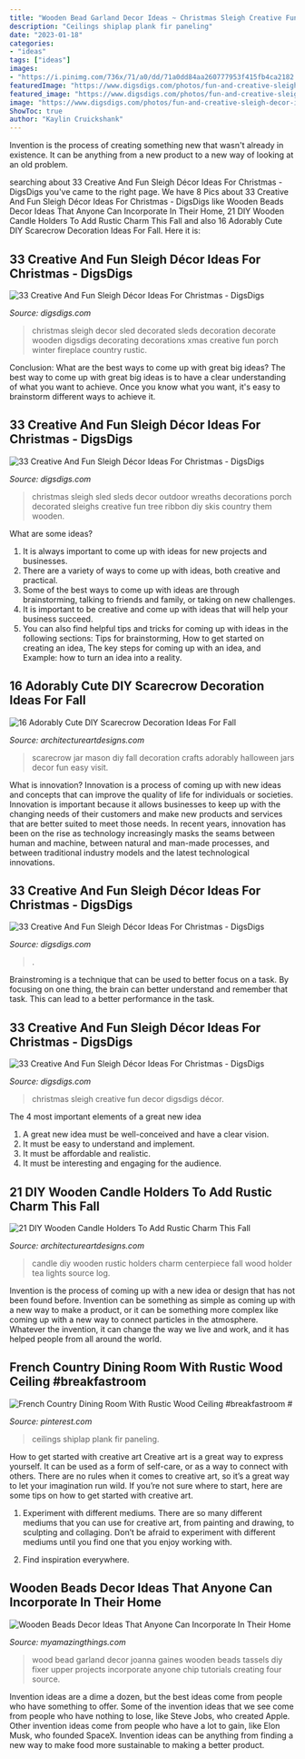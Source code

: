 ```yaml
---
title: "Wooden Bead Garland Decor Ideas ~ Christmas Sleigh Creative Fun Decor Digsdigs Décor"
description: "Ceilings shiplap plank fir paneling"
date: "2023-01-18"
categories:
- "ideas"
tags: ["ideas"]
images:
- "https://i.pinimg.com/736x/71/a0/dd/71a0dd84aa260777953f415fb4ca2182.jpg"
featuredImage: "https://www.digsdigs.com/photos/fun-and-creative-sleigh-decor-ideas-for-christmas-9-554x963.jpg"
featured_image: "https://www.digsdigs.com/photos/fun-and-creative-sleigh-decor-ideas-for-christmas-7-554x810.jpg"
image: "https://www.digsdigs.com/photos/fun-and-creative-sleigh-decor-ideas-for-christmas-7-554x810.jpg"
ShowToc: true
author: "Kaylin Cruickshank"
---
```



Invention is the process of creating something new that wasn't already in existence. It can be anything from a new product to a new way of looking at an old problem. 

	

		
searching about 33 Creative And Fun Sleigh Décor Ideas For Christmas - DigsDigs you've came to the right page. We have 8 Pics about 33 Creative And Fun Sleigh Décor Ideas For Christmas - DigsDigs like Wooden Beads Decor Ideas That Anyone Can Incorporate In Their Home, 21 DIY Wooden Candle Holders To Add Rustic Charm This Fall and also 16 Adorably Cute DIY Scarecrow Decoration Ideas For Fall. Here it is:
		
    
## 33 Creative And Fun Sleigh Décor Ideas For Christmas - DigsDigs

<img loading=lazy src="http://www.digsdigs.com/photos/fun-and-creative-sleigh-decor-ideas-for-christmas-3-554x831.jpg" onerror="this.onerror=null;this.src='https://tse4.mm.bing.net/th?id=OIP.bYsREBxZfGU5clRn9VGGPwHaLH&amp;pid=15.1';" alt="33 Creative And Fun Sleigh Décor Ideas For Christmas - DigsDigs">

_Source: digsdigs.com_

>christmas sleigh decor sled decorated sleds decoration decorate wooden digsdigs decorating decorations xmas creative fun porch winter fireplace country rustic. 

	

Conclusion: What are the best ways to come up with great big ideas?
The best way to come up with great big ideas is to have a clear understanding of what you want to achieve. Once you know what you want, it's easy to brainstorm different ways to achieve it.

    
## 33 Creative And Fun Sleigh Décor Ideas For Christmas - DigsDigs

<img loading=lazy src="https://www.digsdigs.com/photos/fun-and-creative-sleigh-decor-ideas-for-christmas-1.jpg" onerror="this.onerror=null;this.src='https://tse4.mm.bing.net/th?id=OIP.KtzwXPPivil3mUPlb3TDpgHaKq&amp;pid=15.1';" alt="33 Creative And Fun Sleigh Décor Ideas For Christmas - DigsDigs">

_Source: digsdigs.com_

>christmas sleigh sled sleds decor outdoor wreaths decorations porch decorated sleighs creative fun tree ribbon diy skis country them wooden. 

	

What are some ideas?
1. It is always important to come up with ideas for new projects and businesses. 
2. There are a variety of ways to come up with ideas, both creative and practical. 
3. Some of the best ways to come up with ideas are through brainstorming, talking to friends and family, or taking on new challenges. 
4. It is important to be creative and come up with ideas that will help your business succeed. 
5. You can also find helpful tips and tricks for coming up with ideas in the following sections: Tips for brainstorming, How to get started on creating an idea, The key steps for coming up with an idea, and Example: how to turn an idea into a reality.

    
## 16 Adorably Cute DIY Scarecrow Decoration Ideas For Fall

<img loading=lazy src="https://www.architectureartdesigns.com/wp-content/uploads/2020/10/16-Adorably-Cute-DIY-Scarecrow-Decoration-Ideas-For-Fall-11.jpg" onerror="this.onerror=null;this.src='https://tse3.mm.bing.net/th?id=OIP.pWN7huE1zs_izIcmhfZ23AHaPc&amp;pid=15.1';" alt="16 Adorably Cute DIY Scarecrow Decoration Ideas For Fall">

_Source: architectureartdesigns.com_

>scarecrow jar mason diy fall decoration crafts adorably halloween jars decor fun easy visit. 

	

What is innovation?
Innovation is a process of coming up with new ideas and concepts that can improve the quality of life for individuals or societies. Innovation is important because it allows businesses to keep up with the changing needs of their customers and make new products and services that are better suited to meet those needs. In recent years, innovation has been on the rise as technology increasingly masks the seams between human and machine, between natural and man-made processes, and between traditional industry models and the latest technological innovations.

    
## 33 Creative And Fun Sleigh Décor Ideas For Christmas - DigsDigs

<img loading=lazy src="https://www.digsdigs.com/photos/fun-and-creative-sleigh-decor-ideas-for-christmas-7-554x810.jpg" onerror="this.onerror=null;this.src='https://tse1.mm.bing.net/th?id=OIP.vYEqB9hs0gfQOSQwOy-r4wHaK1&amp;pid=15.1';" alt="33 Creative And Fun Sleigh Décor Ideas For Christmas - DigsDigs">

_Source: digsdigs.com_

>. 

	

Brainstroming is a technique that can be used to better focus on a task. By focusing on one thing, the brain can better understand and remember that task. This can lead to a better performance in the task.

    
## 33 Creative And Fun Sleigh Décor Ideas For Christmas - DigsDigs

<img loading=lazy src="https://www.digsdigs.com/photos/fun-and-creative-sleigh-decor-ideas-for-christmas-9-554x963.jpg" onerror="this.onerror=null;this.src='https://tse2.mm.bing.net/th?id=OIP.pZ1RIUBJIRtxYTv4xBKhkgHaM3&amp;pid=15.1';" alt="33 Creative And Fun Sleigh Décor Ideas For Christmas - DigsDigs">

_Source: digsdigs.com_

>christmas sleigh creative fun decor digsdigs décor. 

	

The 4 most important elements of a great new idea
1. A great new idea must be well-conceived and have a clear vision.
2. It must be easy to understand and implement.
3. It must be affordable and realistic.
4. It must be interesting and engaging for the audience.

    
## 21 DIY Wooden Candle Holders To Add Rustic Charm This Fall

<img loading=lazy src="http://www.architectureartdesigns.com/wp-content/uploads/2015/09/758.jpg" onerror="this.onerror=null;this.src='https://tse3.mm.bing.net/th?id=OIP.CqJXtIAnqDWTN_oYR1UgZwHaLG&amp;pid=15.1';" alt="21 DIY Wooden Candle Holders To Add Rustic Charm This Fall">

_Source: architectureartdesigns.com_

>candle diy wooden rustic holders charm centerpiece fall wood holder tea lights source log. 

	

Invention is the process of coming up with a new idea or design that has not been found before. Invention can be something as simple as coming up with a new way to make a product, or it can be something more complex like coming up with a new way to connect particles in the atmosphere. Whatever the invention, it can change the way we live and work, and it has helped people from all around the world.

    
## French Country Dining Room With Rustic Wood Ceiling #breakfastroom #

<img loading=lazy src="https://i.pinimg.com/736x/71/a0/dd/71a0dd84aa260777953f415fb4ca2182.jpg" onerror="this.onerror=null;this.src='https://tse4.mm.bing.net/th?id=OIP.HQD80UhLvh8H1peUJXQb2gHaJQ&amp;pid=15.1';" alt="French Country Dining Room With Rustic Wood Ceiling #breakfastroom #">

_Source: pinterest.com_

>ceilings shiplap plank fir paneling. 

	

How to get started with creative art
Creative art is a great way to express yourself. It can be used as a form of self-care, or as a way to connect with others. There are no rules when it comes to creative art, so it’s a great way to let your imagination run wild. If you’re not sure where to start, here are some tips on how to get started with creative art.
1. Experiment with different mediums. There are so many different mediums that you can use for creative art, from painting and drawing, to sculpting and collaging. Don’t be afraid to experiment with different mediums until you find one that you enjoy working with.

2. Find inspiration everywhere.

    
## Wooden Beads Decor Ideas That Anyone Can Incorporate In Their Home

<img loading=lazy src="https://myamazingthings.com/wp-content/uploads/2018/01/bead-home-decor-.jpg" onerror="this.onerror=null;this.src='https://tse3.mm.bing.net/th?id=OIP.vs6NrjGJOTnaIeoKjg5dRwHaLZ&amp;pid=15.1';" alt="Wooden Beads Decor Ideas That Anyone Can Incorporate In Their Home">

_Source: myamazingthings.com_

>wood bead garland decor joanna gaines wooden beads tassels diy fixer upper projects incorporate anyone chip tutorials creating four source. 

	

Invention ideas are a dime a dozen, but the best ideas come from people who have something to offer. Some of the invention ideas that we see come from people who have nothing to lose, like Steve Jobs, who created Apple. Other invention ideas come from people who have a lot to gain, like Elon Musk, who founded SpaceX. Invention ideas can be anything from finding a new way to make food more sustainable to making a better product.

